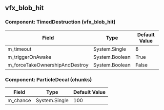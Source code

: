 ## vfx_blob_hit

### Component: TimedDestruction (vfx_blob_hit)

|Field|Type|Default Value|
|-----|----|-------------|
|m_timeout|System.Single|8|
|m_triggerOnAwake|System.Boolean|True|
|m_forceTakeOwnershipAndDestroy|System.Boolean|False|

### Component: ParticleDecal (chunks)

|Field|Type|Default Value|
|-----|----|-------------|
|m_chance|System.Single|100|

